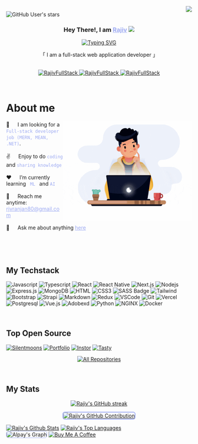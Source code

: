   <a href="https://komarev.com/ghpvc/?username=RajivFullStack">
      <img align="right" src="https://visitcount.itsvg.in/api?id=RajivFullStack&label=Profile%20Views&icon=2&pretty=true" />
  </a>

  <!-- [![wakatime](https://wakatime.com/badge/user/.svg)](https://wakatime.com/@) -->

  ![GitHub User's stars](https://img.shields.io/github/stars/RajivFullStack?label=Total%20Stars&color=FF6A3D)

  <!-- Intro  -->
  <h3 align="center">
    Hey There!, I am
                  <b><a target="_blank" href="https://RajivFullStack.com" style="color:#9DAAF2">Rajiv</a>  <img src="https://media.giphy.com/media/hvRJCLFzcasrR4ia7z/giphy.gif" width="28">
  </b>
  </h3>
  <p align="center">
    <a href="https://github.com/RajivFullStack"><a href="https://git.io/typing-svg"><img src="https://readme-typing-svg.herokuapp.com?font=Poppins&weight=600&pause=1000&color=9DAAF2&center=true&vCenter=true&random=false&width=435&height=52&lines=Full-stack+Webdeveloper;Tech+Enthusiast;Learning+new+Skills" alt="Typing SVG" /></a></a>
  </p>
  <p align="center">     
      「 I am a full-stack web application developer 」
      <br>
      <br>

  </p>

  <p align="center">
  <a href="https://alpaycelik.dev" target="blank">
    <img src="https://img.shields.io/badge/Website-DC143C?style=for-the-badge&logo=medium&logoColor=white&bgColor=" alt="RajivFullStack" />
  </a>
  <a href="https://de.linkedin.com/in/alpay-celik" target="_blank">
    <img src="https://img.shields.io/badge/LinkedIn-0077B5?style=for-the-badge&logo=linkedin&logoColor=white" alt="RajivFullStack"/>
  </a>
  <a href="https://discord.com/invite/TqvEDzEv" target="_blank">
    <img src="https://img.shields.io/badge/discord-5865F2?style=for-the-badge&logo=discord&logoColor=white" alt="RajivFullStack"/>
  </a>
  </p>
  <br />

  <!-- About Section -->

  # About me

  <p>
  <img align="right" width="350" src="./assets/animation.gif" alt="Coding man Alpay" />
  👯 &emsp; I am looking for a <code style="color:#9DAAF2"> Full-stack developer job (MERN, MEAN, .NET)</code>.<br/><br/>
  ✌️ &emsp; Enjoy to do <code style="color:#9DAAF2">coding</code> and <code style="color:#9DAAF2">sharing knowledge</code> <br/><br/>
  ❤️ &emsp; I’m currently learning <code style="color:#9DAAF2"> ML </code> and <code style="color:#9DAAF2">AI</code><br/><br/>
  📧 &emsp; Reach me anytime:<a style="color:#9DAAF2" href="mailto=rjvranjan80@gmail.com"> rjvranjan80@gmail.com</a><br/><br/>
  💬 &emsp; Ask me about anything <a style="color:#9DAAF2" href="https://github.com/RajivFullStack/RajivFullStack/issues">here</a>

  </p>

  <br/>
  <br/>
  <br/>

  ## My Techstack

  ![Javascript](https://img.shields.io/badge/Javascript-09131B?style=for-the-badge&logo=javascript)
  ![Typescript](https://img.shields.io/badge/Typescript-09131B?style=for-the-badge&logo=typescript)
  ![React](https://img.shields.io/badge/-React-09131B?style=for-the-badge&logo=react&logoColor=61DBFB)
  ![React Native](https://img.shields.io/badge/React_Native-09131B?style=for-the-badge&logo=react&logoColor=61DAFB)
  ![Next.js](https://img.shields.io/badge/next.js-09131B?style=for-the-badge&logo=nextdotjs&logoColor=white)
  ![Nodejs](https://img.shields.io/badge/Nodejs-09131B?style=for-the-badge&logo=node.js&logoColor=3C873A)
  ![Express.js](https://img.shields.io/badge/Express.js-09131B?style=for-the-badge&logo=express&logoColor=white)
  ![MongoDB](https://img.shields.io/badge/MongoDB-09131B?style=for-the-badge&logo=mongodb)
  ![HTML](https://img.shields.io/badge/HTML5-09131B?style=for-the-badge&logo=html5)
  ![CSS3](https://img.shields.io/badge/CSS3-09131B?style=for-the-badge&logo=css3&logoColor=1572B6)
  ![SASS Badge](https://img.shields.io/badge/Sass-09131B?style=for-the-badge&logo=sass)
  ![Tailwind](https://img.shields.io/badge/Tailwind_CSS-09131B?style=for-the-badge&logo=tailwindcss&)
  ![Bootstrap](https://img.shields.io/badge/Bootstrap-09131B?style=for-the-badge&logo=bootstrap)
  ![Strapi](https://img.shields.io/badge/strapi-09131B?style=for-the-badge&logo=strapi&logoColor=4945FF)
  ![Markdown](https://img.shields.io/badge/Markdown-09131B?style=for-the-badge&logo=markdown&logoColor=white)
  ![Redux](https://img.shields.io/badge/Redux-09131B?style=for-the-badge&logo=redux&logoColor=764ABC)
  ![VSCode](https://img.shields.io/badge/Visual_Studio-09131B?style=for-the-badge&logo=visual%20studio&logoColor=005BA4)
  ![Git](https://img.shields.io/badge/Git-09131B?style=for-the-badge&logo=git)
  ![Vercel](https://img.shields.io/badge/Vercel-09131B?style=for-the-badge&logo=Vercel&logoColor=white)
  ![Postgresql](https://img.shields.io/badge/Postgresql-09131B?style=for-the-badge&logo=Postgresql&logoColor=31648C)
  ![Vue.js](https://img.shields.io/badge/Vue.js-09131B?style=for-the-badge&logo=Vue.js&logoColor=3FB17F)
  ![Adobexd](https://img.shields.io/badge/Adobexd-09131B?style=for-the-badge&logo=Adobexd&logoColor=FF61F6)
  ![Python](https://img.shields.io/badge/Python-09131B?style=for-the-badge&logo=Python&logoColor=FFDD54)
  ![NGINX](https://img.shields.io/badge/NGINX-09131B?style=for-the-badge&logo=NGINX&logoColor=009400)
  ![Docker](https://img.shields.io/badge/Docker-09131B?style=for-the-badge&logo=Docker&logoColor=119AD4)

  <br/>

  ## Top Open Source

  [![Silentmoons](https://github-readme-stats.vercel.app/api/pin/?username=RajivFullStack&repo=Fullstack_Abschlussprojekt_SilentMoon&border_color=9DAAF2&bg_color=09131B&title_color=FF6A3D&text_color=FFFFFF&icon_color=9DAAF2)](https://github.com/AlpayC/Fullstack_Abschlussprojekt_SilentMoon)
  [![Portfolio](https://github-readme-stats.vercel.app/api/pin/?username=RajivFullStack&repo=portfolio_site&border_color=9DAAF2&bg_color=09131B&title_color=FF6A3D&text_color=FFFFFF&icon_color=9DAAF2)](https://github.com/AlpayC/portfolio_site)
  [![Instor](https://github-readme-stats.vercel.app/api/pin/?username=RajivFullStack&repo=Instor&border_color=9DAAF2&bg_color=09131B&title_color=FF6A3D&text_color=FFFFFF&icon_color=9DAAF2)](https://github.com/AlpayC/Instor)
  [![Tasty](https://github-readme-stats.vercel.app/api/pin/?username=RajivFullStack&repo=Tasty&border_color=9DAAF2&bg_color=09131B&title_color=FF6A3D&text_color=FFFFFF&icon_color=9DAAF2)](https://github.com/AlpayC/Tasty)

  <p align="center">
    <a href="https://github.com/RajivFullStack?tab=repositories" target="_blank"><img alt="All Repositories" title="All Repositories" src="https://img.shields.io/badge/-All%20Repos-9DAAF2?style=for-the-badge&logo=koding&logoColor=white"/></a>
  </p>

  <br/>

  ## My Stats

  <p align="center">
    <a href="https://github.com/RajivFullStack" >
      <img src="https://github-readme-streak-stats.herokuapp.com/?user=RajivFullStack&theme=codeSTACKr&border=9DAAF2" alt="Rajiv's GitHub streak"/>
    </a>
  </p>

  <p align="center">
    <a href="https://github.com/RajivFullStack">
      <img style="border: 2px solid #9DAAF2; border-radius: 6px;" src="https://github-profile-summary-cards.vercel.app/api/cards/profile-details?username=RajivFullStack&theme=codeSTACKr" alt="Rajiv's GitHub Contribution"/>
    </a>
  </p>

  <a> 
      <a href="https://github.com/RajivFullStack"><img alt="Rajiv's Github Stats" src="https://denvercoder1-github-readme-stats.vercel.app/api?username=RajivFullStack&show_icons=true&count_private=true&border_color=9DAAF2&bg_color=09131B&title_color=FF652F&icon_color=F8D866&text_color=FFFFFF" height="192px" width="49.5%"/></a>
    <a href="https://github.com/RajivFullStack"><img alt="Rajiv's Top Languages" src="https://denvercoder1-github-readme-stats.vercel.app/api/top-langs/?username=RajivFullStack&langs_count=8&layout=compact&border_color=9DAAF2&bg_color=09131B&text_color=FFFFFF&title_color=FF652F&icon_color=F8D866" height="192px" width="49.5%"/></a>
    <br/>
  </a>

  <!-- ![Alpay's Graph](https://github-readme-activity-graph.vercel.app/graph?username=AlpayC&custom_title=Alpay's%20GitHub%20Activity%20Graph&bg_color=0D1117&color=9DAAF2&line=9DAAF2&point=9DAAF2&area_color=FFFFFF&title_color=FFFFFF&area=true) -->
  <img src="https://github-readme-activity-graph.vercel.app/graph?username=RajivFullStack&custom_title=Alpay's%20GitHub%20Activity%20Graph&bg_color=09131B&color=9DAAF2&line=FF652F&point=9DAAF2&area_color=FF652F&title_color=FF652F&area=true" alt="Alpay's Graph" style="border: 1px solid #9DAAF2; border-radius: 6px;" />
  <a align="center" href="https://www.buymeacoffee.com/RajivFullStack" target="_blank"><img src="https://cdn.buymeacoffee.com/buttons/v2/default-yellow.png" alt="Buy Me A Coffee" style="height: 60px !important;width: 217px !important;" ></a>
